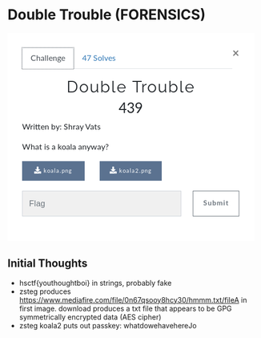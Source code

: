 # Double Trouble (FORENSICS)

![Title](images/title.png)

## Initial Thoughts

* hsctf{youthoughtboi} in strings, probably fake
* zsteg produces https://www.mediafire.com/file/0n67qsooy8hcy30/hmmm.txt/fileA in first image. download produces a txt file that appears to be GPG symmetrically encrypted data (AES cipher)
* zsteg koala2 puts out passkey: whatdowehavehereJo